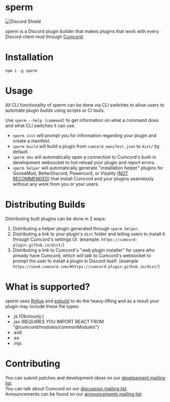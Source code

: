 # sperm

![Discord Shield](https://discordapp.com/api/guilds/824921608560181258/widget.png?style=shield)

sperm is a Discord plugin builder that makes plugins that work with every Discord client mod through [Cumcord](https://github.com/Cumcord/Cumcord).

# Installation

`npm i -g sperm`

# Usage

All CLI functionality of sperm can be done via CLI switches to allow users to automate plugin builds using scripts or CI tools.

Use `sperm --help [command]` to get information on what a command does and what CLI switches it can use.

- `sperm init` will prompt you for information regarding your plugin and create a manifest.
- `sperm build` will build a plugin from `cumcord_manifest.json` to `dist/` by default.
- `sperm dev` will automatically open a connection to Cumcord's built-in development websocket to hot-reload your plugin and report errors.
- `sperm helper` will automatically generate "installation helper" plugins for GooseMod, BetterDiscord, Powercord, or Vizality ([NOT RECOMMENDED](https://cumcord.github.io/why-vizality-sucks)) that install Cumcord and your plugins seamlessly without any work from you or your users.

# Distributing Builds

Distributing built plugins can be done in 3 ways:

1. Distributing a helper plugin generated through `sperm helper`.
2. Distributing a link to your plugin's `dist` folder and telling users to install it through Cumcord's settings UI. (example: `https://cumcord-plugin.github.io/dist/`)
3. Distributing a link to Cumcord's "web plugin installer" for users who already have Cumcord, which will talk to Cumcord's websocket to prompt the user to install a plugin in Discord itself. (example `https://send.cumcord.com/#https://cumcord-plugin.github.io/dist/`)

# What is supported?

sperm uses [Rollup](https://rollupjs.org/) and [esbuild](https://esbuild.github.io/) to do the heavy-lifting and as a result your plugin may include these file types:

- .js (Obviously.)
- .jsx (REQUIRES YOU IMPORT REACT FROM "@cumcord/modules/commonModules")
- .es6
- .es
- .mjs

# Contributing

You can submit patches and development ideas on our [development mailing list](https://lists.sr.ht/~creatable/cumcord-devel).  
You can talk about Cumcord on our [discussion mailing list](https://lists.sr.ht/~creatable/cumcord-discuss).  
Announcements can be found on our [announcements mailing list](https://lists.sr.ht/~creatable/cumcord-announce).
